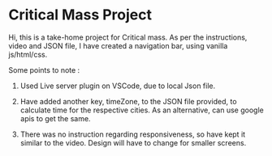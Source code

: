 # Critical Mass Project

Hi, this is a take-home project for Critical mass. As per the instructions, video and JSON file,  I have created a navigation bar, using vanilla js/html/css. 

Some points to note : 
1) Used Live server plugin on VSCode, due to local Json file.

2) Have added another key, timeZone, to the JSON file provided, to calculate time for the respective cities. As an alternative, can use google apis to get the same.

3) There was no instruction regarding responsiveness, so have kept it similar to the video. Design will have to change for smaller screens.



